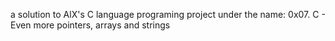 a solution to AlX's C language programing project under the name: 0x07. C - Even more pointers, arrays and strings